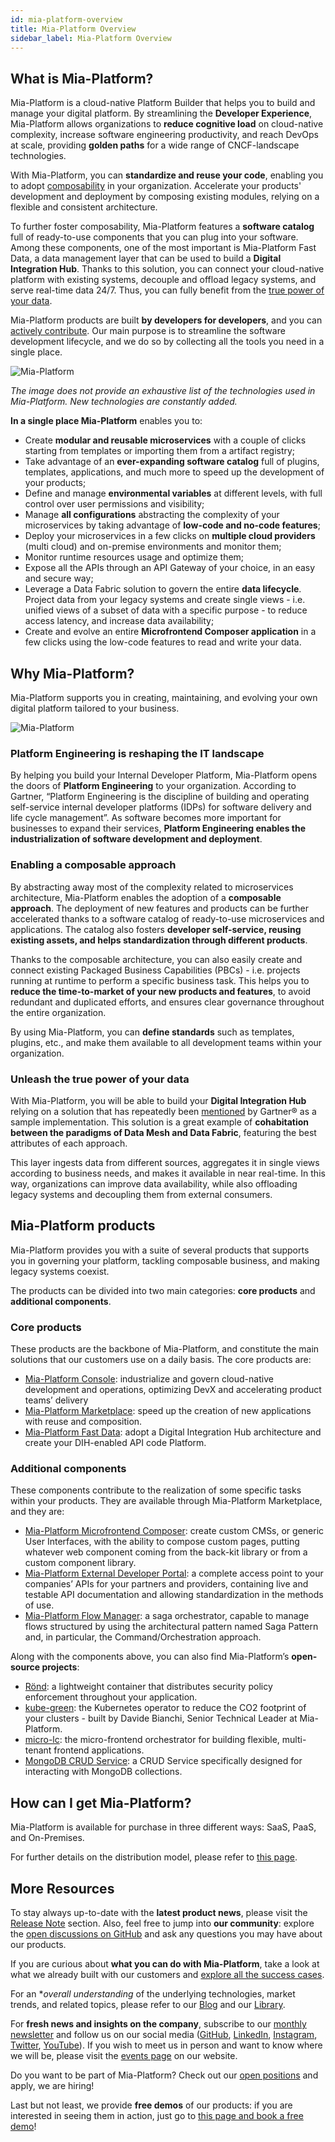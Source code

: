 ```yaml
---
id: mia-platform-overview
title: Mia-Platform Overview
sidebar_label: Mia-Platform Overview
---
```


## What is Mia-Platform?

Mia-Platform is a cloud-native Platform Builder that helps you to build and manage your digital platform. By streamlining the **Developer Experience**, Mia-Platform allows organizations to **reduce cognitive load** on cloud-native complexity, increase software engineering productivity, and reach DevOps at scale, providing **golden paths** for a wide range of CNCF-landscape technologies.

With Mia-Platform, you can **standardize and reuse your code**, enabling you to adopt [composability](#enabling-a-composable-approach) in your organization. Accelerate your products' development and deployment by composing existing modules, relying on a flexible and consistent architecture.

To further foster composability, Mia-Platform features a **software catalog** full of ready-to-use components that you can plug into your software. Among these components, one of the most important is Mia-Platform Fast Data, a data management layer that can be used to build a **Digital Integration Hub**. Thanks to this solution, you can connect your cloud-native platform with existing systems, decouple and offload legacy systems, and serve real-time data 24/7. Thus, you can fully benefit from the [true power of your data](#unleash-the-true-power-of-your-data).

Mia-Platform products are built **by developers for developers**, and you can [actively contribute](#more-resources). Our main purpose is to streamline the software development lifecycle, and we do so by collecting all the tools you need in a single place.

![Mia-Platform](img/mia-technologies.png)

*The image does not provide an exhaustive list of the technologies used in Mia-Platform. New technologies are constantly added.*

**In a single place Mia-Platform** enables you to:

- Create **modular and reusable microservices** with a couple of clicks starting from templates or importing them from a artifact registry;
- Take advantage of an **ever-expanding software catalog** full of plugins, templates, applications, and much more to speed up the development of your products;
- Define and manage **environmental variables** at different levels, with full control over user permissions and visibility;
- Manage **all configurations** abstracting the complexity of your microservices by taking advantage of **low-code and no-code features**;
- Deploy your microservices in a few clicks on **multiple cloud providers** (multi cloud) and on-premise environments and monitor them;
- Monitor runtime resources usage and optimize them;
- Expose all the APIs through an API Gateway of your choice, in an easy and secure way;
- Leverage a Data Fabric solution to govern the entire **data lifecycle**. Project data from your legacy systems and create single views - i.e. unified views of a subset of data with a specific purpose - to reduce access latency, and increase data availability;
- Create and evolve an entire **Microfrontend Composer application** in a few clicks using the low-code features to read and write your data.

## Why Mia-Platform?

Mia-Platform supports you in creating, maintaining, and evolving your own digital platform tailored to your business.

![Mia-Platform](img/digitalplatform.png)

### Platform Engineering is reshaping the IT landscape

By helping you build your Internal Developer Platform, Mia-Platform opens the doors of **Platform Engineering** to your organization. According to Gartner, “Platform Engineering is the discipline of building and operating self-service internal developer platforms (IDPs) for software delivery and life cycle management”. As software becomes more important for businesses to expand their services, **Platform Engineering enables the industrialization of software development and deployment**.

### Enabling a composable approach

By abstracting away most of the complexity related to microservices architecture, Mia-Platform enables the adoption of a **composable approach**. The deployment of new features and products can be further accelerated thanks to a software catalog of ready-to-use microservices and applications. The catalog also fosters **developer self-service, reusing existing assets, and helps standardization through different products**.

Thanks to the composable architecture, you can also easily create and connect existing Packaged Business Capabilities (PBCs) - i.e. projects running at runtime to perform a specific business task. This helps you to **reduce the time-to-market of your new products and features**, to avoid redundant and duplicated efforts, and ensures clear governance throughout the entire organization.

By using Mia-Platform, you can **define standards** such as templates, plugins, etc., and make them available to all development teams within your organization.

### Unleash the true power of your data

With Mia-Platform, you will be able to build your **Digital Integration Hub** relying on a solution that has repeatedly been [mentioned](https://mia-platform.eu/company/certifications-and-memberships/#:~:text=Analysts%20Mentions%20and%20Recognitions) by Gartner® as a sample implementation. This solution is a great example of **cohabitation between the paradigms of Data Mesh and Data Fabric**, featuring the best attributes of each approach.

This layer ingests data from different sources, aggregates it in single views according to business needs, and makes it available in near real-time. In this way, organizations can improve data availability, while also offloading legacy systems and decoupling them from external consumers.

## Mia-Platform products

Mia-Platform provides you with a suite of several products that supports you in governing your platform, tackling composable business, and making legacy systems coexist.

The products can be divided into two main categories: **core products** and **additional components**.

### Core products

These products are the backbone of Mia-Platform, and constitute the main solutions that our customers use on a daily basis. The core products are:

- [Mia-Platform Console](/development_suite/overview-dev-suite.md): industrialize and govern cloud-native development and operations, optimizing DevX and accelerating product teams’ delivery
- [Mia-Platform Marketplace](/marketplace/overview_marketplace.md): speed up the creation of new applications with reuse and composition.
- [Mia-Platform Fast Data](/fast_data/what_is_fast_data.md): adopt a Digital Integration Hub architecture and create your DIH-enabled API code Platform.

### Additional components

These components contribute to the realization of some specific tasks within your products. They are available through Mia-Platform Marketplace, and they are:

- [Mia-Platform Microfrontend Composer](/microfrontend-composer/what-is.md): create custom CMSs, or generic User Interfaces, with the ability to compose custom pages, putting whatever web component coming from the back-kit library or from a custom component library.
- [Mia-Platform External Developer Portal](/runtime_suite/api-portal/10_overview.md): a complete access point to your companies’ APIs for your partners and providers, containing live and testable API documentation and allowing standardization in the methods of use.
- [Mia-Platform Flow Manager](/runtime_suite/flow-manager-service/10_overview.md): a saga orchestrator, capable to manage flows structured by using the architectural pattern named Saga Pattern and, in particular, the Command/Orchestration approach.

Along with the components above, you can also find Mia-Platform’s **open-source projects**:

- [Rönd](https://github.com/rond-authz/rond): a lightweight container that distributes security policy enforcement throughout your application.
- [kube-green](https://github.com/kube-green/kube-green): the Kubernetes operator to reduce the CO2 footprint of your clusters - built by Davide Bianchi, Senior Technical Leader at Mia-Platform.
- [micro-lc](https://github.com/micro-lc): the micro-frontend orchestrator for building flexible, multi-tenant frontend applications.
- [MongoDB CRUD Service](https://github.com/mia-platform/crud-service): a CRUD Service specifically designed for interacting with MongoDB collections.

## How can I get Mia-Platform?

Mia-Platform is available for purchase in three different ways: SaaS, PaaS, and On-Premises.

For further details on the distribution model, please refer to [this page](/infrastructure/overview.md).

## More Resources

To stay always up-to-date with the **latest product news**, please visit the [Release Note](/release-notes/versions.md) section. Also, feel free to jump into **our community**: explore the [open discussions on GitHub](https://github.com/mia-platform/community/discussions) and ask any questions you may have about our products.

If you are curious about **what you can do with Mia-Platform**, take a look at what we already built with our customers and [explore all the success cases](https://mia-platform.eu/resources/case-history/).

For an **overall understanding* of the underlying technologies, market trends, and related topics, please refer to our [Blog](https://blog.mia-platform.eu/en) and our [Library](https://resources.mia-platform.eu/en/library).

For **fresh news and insights on the company**, subscribe to our [monthly newsletter](https://resources.mia-platform.eu/en/newsletter-general-subscription) and follow us on our social media ([GitHub](https://github.com/mia-platform), [LinkedIn](https://www.linkedin.com/company/mia-platform/), [Instagram](https://www.instagram.com/miaplatform/), [Twitter](https://twitter.com/MiaPlatform), [YouTube](https://www.youtube.com/channel/UCWEgCxRmFgHgCwV3ntZ2hvA)). If you wish to meet us in person and want to know where we will be, please visit the [events page](https://mia-platform.eu/resources/events/) on our website.

Do you want to be part of Mia-Platform? Check out our [open positions](https://mia-platform.eu/careers/) and apply, we are hiring!

Last but not least, we provide **free demos** of our products: if you are interested in seeing them in action, just go to [this page and book a free demo](https://contact.mia-platform.eu/ask-for-a-demo-mia-platform)!
